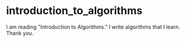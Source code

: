 # introduction_to_algorithms

I am reading "Introduction to Algorithms." I write algorithms that I learn. Thank you.
